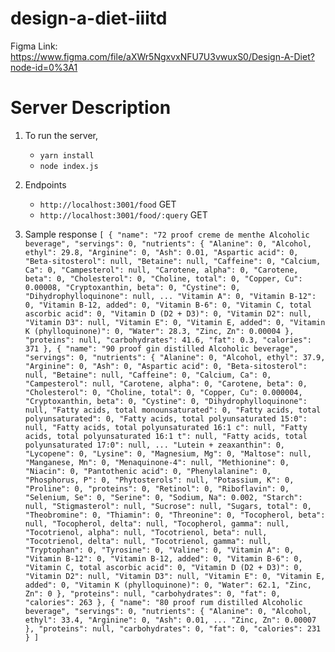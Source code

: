 # design-a-diet-iiitd

Figma Link: https://www.figma.com/file/aXWr5NgxvxNFU7U3vwuxS0/Design-A-Diet?node-id=0%3A1


# Server Description

1. To run the server, 
    - `yarn install`
    - `node index.js`

2. Endpoints
    - `http://localhost:3001/food` GET
    - `http://localhost:3001/food/:query` GET

3. Sample response
    `
    [
    {
    "name": "72 proof creme de menthe Alcoholic beverage",
    "servings": 0,
    "nutrients": {
      "Alanine": 0,
      "Alcohol, ethyl": 29.8,
      "Arginine": 0,
      "Ash": 0.01,
      "Aspartic acid": 0,
      "Beta-sitosterol": null,
      "Betaine": null,
      "Caffeine": 0,
      "Calcium, Ca": 0,
      "Campesterol": null,
      "Carotene, alpha": 0,
      "Carotene, beta": 0,
      "Cholesterol": 0,
      "Choline, total": 0,
      "Copper, Cu": 0.00008,
      "Cryptoxanthin, beta": 0,
      "Cystine": 0,
      "Dihydrophylloquinone": null,
      ...
      "Vitamin A": 0,
      "Vitamin B-12": 0,
      "Vitamin B-12, added": 0,
      "Vitamin B-6": 0,
      "Vitamin C, total ascorbic acid": 0,
      "Vitamin D (D2 + D3)": 0,
      "Vitamin D2": null,
      "Vitamin D3": null,
      "Vitamin E": 0,
      "Vitamin E, added": 0,
      "Vitamin K (phylloquinone)": 0,
      "Water": 28.3,
      "Zinc, Zn": 0.00004
    },
    "proteins": null,
    "carbohydrates": 41.6,
    "fat": 0.3,
    "calories": 371
  },
  {
    "name": "90 proof gin distilled Alcoholic beverage",
    "servings": 0,
    "nutrients": {
      "Alanine": 0,
      "Alcohol, ethyl": 37.9,
      "Arginine": 0,
      "Ash": 0,
      "Aspartic acid": 0,
      "Beta-sitosterol": null,
      "Betaine": null,
      "Caffeine": 0,
      "Calcium, Ca": 0,
      "Campesterol": null,
      "Carotene, alpha": 0,
      "Carotene, beta": 0,
      "Cholesterol": 0,
      "Choline, total": 0,
      "Copper, Cu": 0.000004,
      "Cryptoxanthin, beta": 0,
      "Cystine": 0,
      "Dihydrophylloquinone": null,
      "Fatty acids, total monounsaturated": 0,
      "Fatty acids, total polyunsaturated": 0,
      "Fatty acids, total polyunsaturated 15:0": null,
      "Fatty acids, total polyunsaturated 16:1 c": null,
      "Fatty acids, total polyunsaturated 16:1 t": null,
      "Fatty acids, total polyunsaturated 17:0": null,
        ...
      "Lutein + zeaxanthin": 0,
      "Lycopene": 0,
      "Lysine": 0,
      "Magnesium, Mg": 0,
      "Maltose": null,
      "Manganese, Mn": 0,
      "Menaquinone-4": null,
      "Methionine": 0,
      "Niacin": 0,
      "Pantothenic acid": 0,
      "Phenylalanine": 0,
      "Phosphorus, P": 0,
      "Phytosterols": null,
      "Potassium, K": 0,
      "Proline": 0,
      "proteins": 0,
      "Retinol": 0,
      "Riboflavin": 0,
      "Selenium, Se": 0,
      "Serine": 0,
      "Sodium, Na": 0.002,
      "Starch": null,
      "Stigmasterol": null,
      "Sucrose": null,
      "Sugars, total": 0,
      "Theobromine": 0,
      "Thiamin": 0,
      "Threonine": 0,
      "Tocopherol, beta": null,
      "Tocopherol, delta": null,
      "Tocopherol, gamma": null,
      "Tocotrienol, alpha": null,
      "Tocotrienol, beta": null,
      "Tocotrienol, delta": null,
      "Tocotrienol, gamma": null,
      "Tryptophan": 0,
      "Tyrosine": 0,
      "Valine": 0,
      "Vitamin A": 0,
      "Vitamin B-12": 0,
      "Vitamin B-12, added": 0,
      "Vitamin B-6": 0,
      "Vitamin C, total ascorbic acid": 0,
      "Vitamin D (D2 + D3)": 0,
      "Vitamin D2": null,
      "Vitamin D3": null,
      "Vitamin E": 0,
      "Vitamin E, added": 0,
      "Vitamin K (phylloquinone)": 0,
      "Water": 62.1,
      "Zinc, Zn": 0
    },
    "proteins": null,
    "carbohydrates": 0,
    "fat": 0,
    "calories": 263
  },
  {
    "name": "80 proof rum distilled Alcoholic beverage",
    "servings": 0,
    "nutrients": {
      "Alanine": 0,
      "Alcohol, ethyl": 33.4,
      "Arginine": 0,
      "Ash": 0.01,
        ...
      "Zinc, Zn": 0.00007
    },
    "proteins": null,
    "carbohydrates": 0,
    "fat": 0,
    "calories": 231
  }
]
    `
